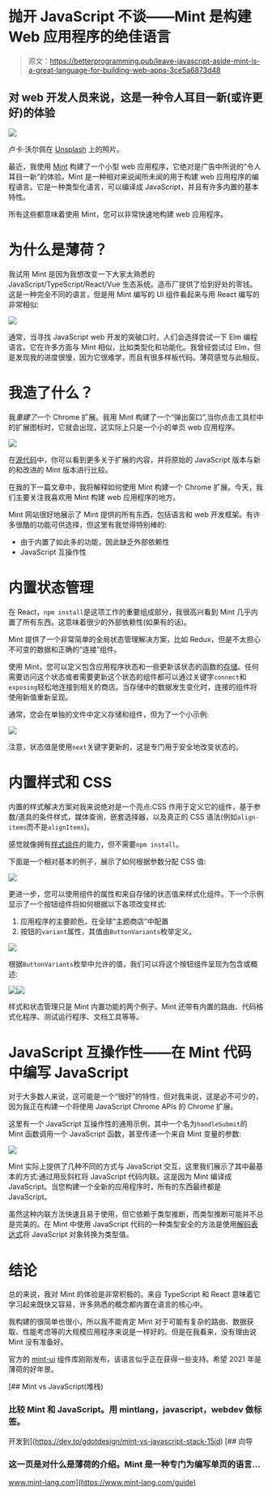 # 抛开 JavaScript 不谈——Mint 是构建 Web 应用程序的绝佳语言

> 原文：<https://betterprogramming.pub/leave-javascript-aside-mint-is-a-great-language-for-building-web-apps-3ce5a6873d48>

## 对 web 开发人员来说，这是一种令人耳目一新(或许更好)的体验

![](img/c9cd73a55b5c203e4ad59feeb227d434.png)

卢卡·沃尔佩在 [Unsplash](https://unsplash.com/s/photos/mint-cocktail?utm_source=unsplash&utm_medium=referral&utm_content=creditCopyText) 上的照片。

最近，我使用 [Mint](https://www.mint-lang.com/) 构建了一个小型 web 应用程序，它绝对是广告中所说的“令人耳目一新”的体验。Mint 是一种相对来说闻所未闻的用于构建 web 应用程序的编程语言。它是一种类型化语言，可以编译成 JavaScript，并且有许多内置的基本特性。

所有这些都意味着使用 Mint，您可以非常快速地构建 web 应用程序。

# 为什么是薄荷？

我试用 Mint 是因为我想改变一下大家太熟悉的 JavaScript/TypeScript/React/Vue 生态系统。造币厂提供了恰到好处的零钱。这是一种完全不同的语言，但是用 Mint 编写的 UI 组件看起来与用 React 编写的非常相似:

![](img/74e1719a816c3548590095b790bc2890.png)

通常，当寻找 JavaScript web 开发的突破口时，人们会选择尝试一下 Elm 编程语言。它在许多方面与 Mint 相似，比如类型化和功能化。我曾经尝试过 Elm，但是发现我的进度很慢，因为它很难学，而且有很多样板代码。薄荷感觉与此相反。

# 我造了什么？

我*重建了*一个 Chrome 扩展。我用 Mint 构建了一个“弹出窗口”,当你点击工具栏中的扩展图标时，它就会出现，这实际上只是一个小的单页 web 应用程序。

![](img/9d0e91666de2d1722b61532d359b6c63.png)

在[源代码](https://github.com/cpv123/github-go-chrome-extension)中，你可以看到更多关于扩展的内容，并将原始的 JavaScript 版本与新的和改进的 Mint 版本进行比较。

在我的下一篇文章中，我将解释如何使用 Mint 构建一个 Chrome 扩展。今天，我们主要关注我喜欢用 Mint 构建 web 应用程序的地方。

Mint 网站很好地展示了 Mint 提供的所有东西，包括语言和 web 开发框架。有许多很酷的功能可供选择，但这里有我觉得特别棒的:

*   由于内置了如此多的功能，因此缺乏外部依赖性
*   JavaScript 互操作性

# 内置状态管理

在 React，`npm install`是这项工作的重要组成部分，我很高兴看到 Mint 几乎内置了所有东西。这意味着很少的外部依赖性(如果有的话)。

Mint 提供了一个非常简单的全局状态管理解决方案，比如 Redux，但是不太担心不可变的数据和正确的“连接”组件。

使用 Mint，您可以定义包含应用程序状态和一些更新该状态的函数的[存储](https://www.mint-lang.com/guide/reference/stores)。任何需要访问这个状态或者需要更新这个状态的组件都可以通过关键字`connect`和`exposing`轻松地连接到相关的商店。当存储中的数据发生变化时，连接的组件将使用新值重新呈现。

通常，您会在单独的文件中定义存储和组件，但为了一个小示例:

![](img/385e29622f755183f84d82912586f098.png)

注意，状态值是使用`next`关键字更新的，这是专门用于安全地改变状态的。

# 内置样式和 CSS

内置的样式解决方案对我来说绝对是一个亮点:CSS 作用于定义它的组件，基于参数/道具的条件样式，媒体查询，嵌套选择器，以及真正的 CSS 语法(例如`align-items`而不是`alignItems`)。

感觉就像拥有[样式组件](https://styled-components.com/)的能力，但不需要`npm install`。

下面是一个相对基本的例子，展示了如何根据参数分配 CSS 值:

![](img/b4469447ec675c34a35e3adc8d3a80bf.png)

更进一步，您可以使用组件的属性和来自存储的状态值来样式化组件。下一个示例显示了一个按钮组件将如何根据以下各项改变样式:

1.  应用程序的主要颜色，在全球“主题商店”中配置
2.  按钮的`variant`属性，其值由`ButtonVariants`枚举定义。

![](img/09c84dc79c87c3ab583235978a203508.png)

根据`ButtonVariants`枚举中允许的值，我们可以将这个按钮组件呈现为包含或概述:

![](img/cbbea940a99fd5c50bf5952ede30aef1.png)![](img/9a70681d00a90ba3043cfbb371988249.png)

样式和状态管理只是 Mint 内置功能的两个例子。Mint 还带有内置的路由、代码格式化程序、测试运行程序、文档工具等等。

# JavaScript 互操作性——在 Mint 代码中编写 JavaScript

对于大多数人来说，这可能是一个“很好”的特性，但对我来说，这是必不可少的，因为我正在构建一个将使用 JavaScript Chrome APIs 的 Chrome 扩展。

这里有一个 JavaScript 互操作性的通用示例，其中一个名为`handleSubmit`的 Mint 函数调用一个 JavaScript 函数，甚至传递一个来自 Mint 变量的参数:

![](img/4b0e7cfaabb9294d84b01fa8554a687c.png)

Mint 实际上提供了几种不同的方式与 JavaScript 交互，这里我们展示了其中最基本的方式:通过用反斜杠将 JavaScript 代码内联。这是因为 Mint 编译成 JavaScript。当您构建一个全新的应用程序时，所有的东西最终都是 JavaScript。

虽然这种内联方法快速且易于使用，但它依赖于类型推断，而类型推断可能并不总是完美的。在 Mint 中使用 JavaScript 代码的一种类型安全的方法是使用[解码表达式](https://www.mint-lang.com/guide/reference/javascript-interop/decode-expression)将 JavaScript 对象转换为类型值。

# 结论

总的来说，我对 Mint 的体验是非常积极的。来自 TypeScript 和 React 意味着它学习起来既快又容易，许多熟悉的概念都内置在语言的核心中。

我构建的很简单也很小，所以我不能肯定 Mint 对于可能有复杂的路由、数据获取、性能考虑等的大规模应用程序来说是一样好的。但是在我看来，没有理由说 Mint 没有准备好。

官方的 [mint-ui](https://ui.mint-lang.com/) 组件库刚刚发布，该语言似乎正在获得一些支持。希望 2021 年是薄荷的好年景。

[](https://dev.to/gdotdesign/mint-vs-javascript-stack-15id) [## Mint vs JavaScript(堆栈)

### 比较 Mint 和 JavaScript。用 mintlang，javascript，webdev 做标签。

开发到](https://dev.to/gdotdesign/mint-vs-javascript-stack-15id)  [## 向导

### 这一页是对什么是薄荷的介绍。Mint 是一种专门为编写单页的语言…

www.mint-lang.com](https://www.mint-lang.com/guide)